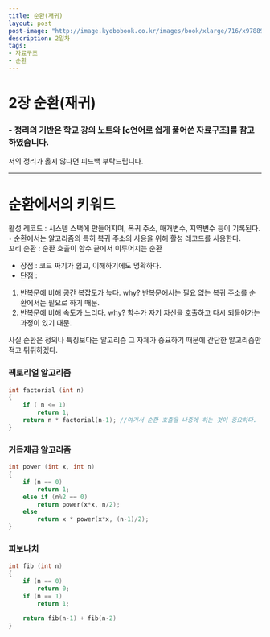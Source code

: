 ```yaml
---
title: 순환(재귀)
layout: post
post-image: "http://image.kyobobook.co.kr/images/book/xlarge/716/x9788970509716.jpg"
description: 2일차
tags:
- 자료구조
- 순환
---
```

# 2장 순환(재귀)
### - 정리의 기반은 학교 강의 노트와 [c언어로 쉽게 풀어쓴 자료구조]를 참고하였습니다.  
  
저의 정리가 옳지 않다면 피드백 부탁드립니다.

---

# 순환에서의 키워드
활성 레코드 : 시스템 스택에 만들어지며, 복귀 주소, 매개변수, 지역변수 등이 기록된다.  
 `-` 순환에서는 알고리즘의 특히 복귀 주소의 사용을 위해 활성 레코드를 사용한다.  
꼬리 순환 : 순환 호출이 함수 끝에서 이루어지는 순환  

* 장점 : 코드 짜기가 쉽고, 이해하기에도 명확하다.  
* 단점 :   
1. 반복문에 비해 공간 복잡도가 높다. why? 반복문에서는 필요 없는 복귀 주소를 순환에서는 필요로 하기 때문.
2. 반복문에 비해 속도가 느리다. why? 함수가 자기 자신을 호출하고 다시 되돌아가는 과정이 있기 때문.

사실 순환은 정의나 특징보다는 알고리즘 그 자체가 중요하기 때문에 간단한 알고리즘만 적고 튀튀하겠다.


### 팩토리얼 알고리즘
```c
int factorial (int n)
{
    if ( n <= 1)
        return 1;
    return n * factorial(n-1); //여기서 순환 호출을 나중에 하는 것이 중요하다.
}
```

### 거듭제곱 알고리즘
```c
int power (int x, int n)
{
    if (n == 0)
        return 1;
    else if (n%2 == 0)
        return power(x*x, n/2);
    else
        return x * power(x*x, (n-1)/2);
}
```

### 피보나치
```c
int fib (int n)
{
    if (n == 0)
        return 0;
    if (n == 1)
        return 1;
    
    return fib(n-1) + fib(n-2)
}
```